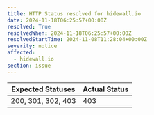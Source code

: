 ```yaml
---
title: HTTP Status resolved for hidewall.io
date: 2024-11-18T06:25:57+00:00Z
resolved: True
resolvedWhen: 2024-11-18T06:25:57+00:00Z
resolvedStartTime: 2024-11-08T11:28:04+00:00Z
severity: notice
affected:
  - hidewall.io
section: issue
---
```


| Expected Statuses | Actual Status  |
|-------------------|----------------|
| 200, 301, 302, 403 | 403 |
